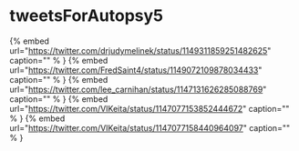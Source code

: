 # tweetsForAutopsy5

{% embed url="https://twitter.com/drjudymelinek/status/1149311859251482625"  caption="" % }
{% embed url="https://twitter.com/FredSaint4/status/1149072109878034433"  caption="" % }
{% embed url="https://twitter.com/lee_carnihan/status/1147131626285088769"  caption="" % }
{% embed url="https://twitter.com/VIKeita/status/1147077153852444672"  caption="" % }
{% embed url="https://twitter.com/VIKeita/status/1147077158440964097"  caption="" % }
